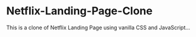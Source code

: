 # Netflix-Landing-Page-Clone
This is a clone of Netflix Landing Page using vanilla CSS and JavaScript...
